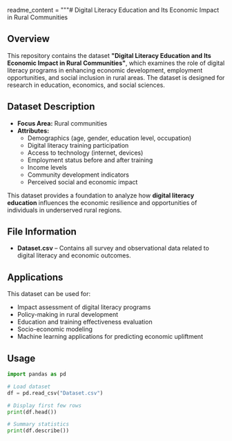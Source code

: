 readme_content = """# Digital Literacy Education and Its Economic Impact in Rural Communities

## Overview
This repository contains the dataset **"Digital Literacy Education and Its Economic Impact in Rural Communities"**, which examines the role of digital literacy programs in enhancing economic development, employment opportunities, and social inclusion in rural areas. The dataset is designed for research in education, economics, and social sciences.

## Dataset Description
- **Focus Area:** Rural communities
- **Attributes:** 
  - Demographics (age, gender, education level, occupation)
  - Digital literacy training participation
  - Access to technology (internet, devices)
  - Employment status before and after training
  - Income levels
  - Community development indicators
  - Perceived social and economic impact

This dataset provides a foundation to analyze how **digital literacy education** influences the economic resilience and opportunities of individuals in underserved rural regions.

## File Information
- **Dataset.csv** – Contains all survey and observational data related to digital literacy and economic outcomes.

## Applications
This dataset can be used for:
- Impact assessment of digital literacy programs
- Policy-making in rural development
- Education and training effectiveness evaluation
- Socio-economic modeling
- Machine learning applications for predicting economic upliftment

## Usage
```python
import pandas as pd

# Load dataset
df = pd.read_csv("Dataset.csv")

# Display first few rows
print(df.head())

# Summary statistics
print(df.describe())
